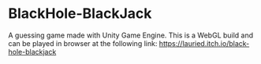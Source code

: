 # BlackHole-BlackJack
A guessing game made with Unity Game Engine.
This is a WebGL build and can be played in browser at the following link:
https://lauried.itch.io/black-hole-blackjack
